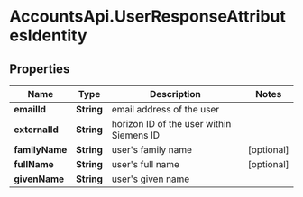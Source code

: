 # AccountsApi.UserResponseAttributesIdentity

## Properties
Name | Type | Description | Notes
------------ | ------------- | ------------- | -------------
**emailId** | **String** | email address of the user | 
**externalId** | **String** | horizon ID of the user within Siemens ID | 
**familyName** | **String** | user&#x27;s family name | [optional] 
**fullName** | **String** | user&#x27;s full name | [optional] 
**givenName** | **String** | user&#x27;s given name | 
